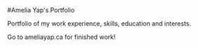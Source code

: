 #Amelia Yap's Portfolio

Portfolio of my work experience, skills, education and interests. 

Go to ameliayap.ca for finished work! 
